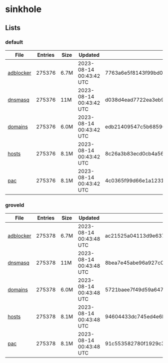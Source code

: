 # sinkhole

## Lists

### default

|File|Entries|Size|Updated|Hash|
|-|-|-|-|-|
|[adblocker](https://raw.githubusercontent.com/groveld/sinkhole/lists/default/adblocker.txt)|275376|6.7M|2023-08-14 00:43:42 UTC|7763a6e5f8143f99bd0d03571ba1ff28a4e8831ebcc3568830f3b495dae43f85|
|[dnsmasq](https://raw.githubusercontent.com/groveld/sinkhole/lists/default/dnsmasq.txt)|275376|11M|2023-08-14 00:43:42 UTC|d038d4ead7722ea3eb996c454207626eb317bade37124549af66c7cc53574693|
|[domains](https://raw.githubusercontent.com/groveld/sinkhole/lists/default/domains.txt)|275376|6.0M|2023-08-14 00:43:42 UTC|edb21409547c5b68596c2dfe250a80b64d14e29b389badac0e460c82b82be9c7|
|[hosts](https://raw.githubusercontent.com/groveld/sinkhole/lists/default/hosts.txt)|275376|8.1M|2023-08-14 00:43:42 UTC|8c26a3b83ecd0cb4a5669b9b6d2e792a85f947a56e2e6316ea4688b28563d75a|
|[pac](https://raw.githubusercontent.com/groveld/sinkhole/lists/default/pac.txt)|275376|8.1M|2023-08-14 00:43:42 UTC|4c0365f99d66e1a123137b566bfe0b4bc16cd1fdb0bbc6f312455ba0096f4680|

### groveld

|File|Entries|Size|Updated|Hash|
|-|-|-|-|-|
|[adblocker](https://raw.githubusercontent.com/groveld/sinkhole/lists/groveld/adblocker.txt)|275378|6.7M|2023-08-14 00:43:48 UTC|ac21525a04113d9e63797ccbf4a1c43107948740d23782bdc5ff6bf9cebc29b1|
|[dnsmasq](https://raw.githubusercontent.com/groveld/sinkhole/lists/groveld/dnsmasq.txt)|275378|11M|2023-08-14 00:43:48 UTC|8bea7e45abe96a927c0bd46012d6467b32a68329dcb5bd05d9c61aba915a5f84|
|[domains](https://raw.githubusercontent.com/groveld/sinkhole/lists/groveld/domains.txt)|275378|6.0M|2023-08-14 00:43:48 UTC|5721baee7f49d59a6474af60c7fb8148f09388c5ad0ca47f98b6ee1184a86ece|
|[hosts](https://raw.githubusercontent.com/groveld/sinkhole/lists/groveld/hosts.txt)|275378|8.1M|2023-08-14 00:43:48 UTC|94604433dc745ed4e6bbc2135120141362f35b600bd074bfe09faffd85d80efe|
|[pac](https://raw.githubusercontent.com/groveld/sinkhole/lists/groveld/pac.txt)|275378|8.1M|2023-08-14 00:43:48 UTC|91c553582780f1929c349032f88b9e78f50b5044b1fab45e7564b03035f26d14|
